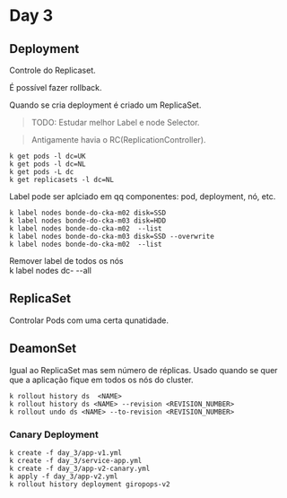 # Day 3

## Deployment

Controle do Replicaset.

É possível fazer rollback.

Quando se cria deployment é criado um ReplicaSet.

>TODO: Estudar melhor Label e node Selector.

> Antigamente havia o RC(ReplicationController).

```
k get pods -l dc=UK    
k get pods -l dc=NL
k get pods -L dc
k get replicasets -l dc=NL
```

Label pode ser aplciado em qq componentes: pod, deployment, nó, etc.

```
k label nodes bonde-do-cka-m02 disk=SSD
k label nodes bonde-do-cka-m03 disk=HDD
k label nodes bonde-do-cka-m02  --list
k label nodes bonde-do-cka-m03 disk=SSD --overwrite
k label nodes bonde-do-cka-m02  --list
```

Remover label de todos os nós   
k label nodes dc- --all

## ReplicaSet

Controlar Pods com uma certa qunatidade.

## DeamonSet
Igual ao ReplicaSet mas sem número de réplicas. Usado quando se quer que a aplicação fique em todos os nós do cluster.
```
k rollout history ds  <NAME>
k rollout history ds <NAME> --revision <REVISION_NUMBER>
k rollout undo ds <NAME> --to-revision <REVISION_NUMBER>
```


### Canary Deployment

```
k create -f day_3/app-v1.yml
k create -f day_3/service-app.yml
k create -f day_3/app-v2-canary.yml
k apply -f day_3/app-v2.yml
k rollout history deployment giropops-v2
```

